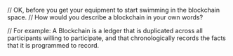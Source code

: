 // OK, before you get your equipment to start swimming in the blockchain space. 
// How would you describe a blockchain in your own words?

// For example:
A Blockchain is a ledger that is duplicated across all participants willing to participate, and that chronologically records the facts that it is programmed to record. 
